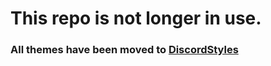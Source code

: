 # This repo is not longer in use.
### All themes have been moved to [DiscordStyles](https://github.com/DiscordStyles)
